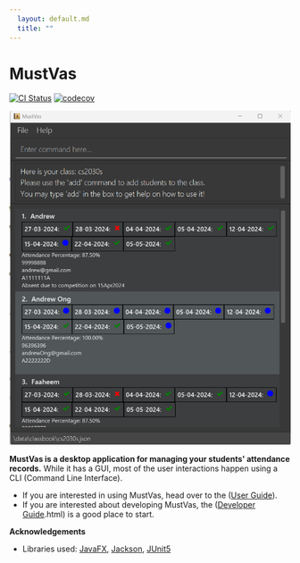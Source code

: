 ```yaml
---
  layout: default.md
  title: ""
---
```


# MustVas

[![CI Status](https://github.com/se-edu/addressbook-level3/workflows/Java%20CI/badge.svg)](https://github.com/se-edu/addressbook-level3/actions)
[![codecov](https://codecov.io/gh/se-edu/addressbook-level3/branch/master/graph/badge.svg)](https://codecov.io/gh/se-edu/addressbook-level3)

![Ui](images/Ui.png)

**MustVas is a desktop application for managing your students' attendance records.** While it has a GUI, most of the user interactions happen using a CLI (Command Line Interface).

* If you are interested in using MustVas, head over to the ([User Guide](https://ay2324s2-cs2103t-t13-1.github.io/tp/UserGuide.html#quick-start)).
* If you are interested about developing MustVas, the ([Developer Guide](https://ay2324s2-cs2103t-t13-1.github.io/tp/DeveloperGuide.html).html) is a good place to start.


**Acknowledgements**

* Libraries used: [JavaFX](https://openjfx.io/), [Jackson](https://github.com/FasterXML/jackson), [JUnit5](https://github.com/junit-team/junit5)
